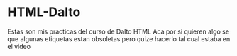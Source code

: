 # HTML-Dalto
Estas son mis practicas del curso de Dalto HTML
Aca por si quieren algo se que algunas etiquetas estan obsoletas pero quize hacerlo tal cual estaba en el video
